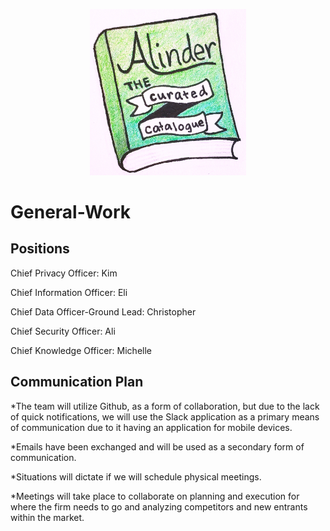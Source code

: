 <p align="center"><img src="AlinderLogo.jpg" width="250" alt="Alinder Logo"/></p>

# General-Work

## Positions

Chief Privacy Officer: Kim
  
Chief Information Officer: Eli
  
Chief Data Officer-Ground Lead: Christopher
  
Chief Security Officer: Ali
  
Chief Knowledge Officer: Michelle


## Communication Plan

*The team will utilize Github, as a form of collaboration, but due to the lack of quick notifications, we will use the Slack application as a primary means of communication due to it having an application for mobile devices.
  
*Emails have been exchanged and will be used as a secondary form of communication.
  
*Situations will dictate if we will schedule physical meetings.
  
*Meetings will take place to collaborate on planning and execution for where the firm needs to go and analyzing competitors and new entrants within the market. 
